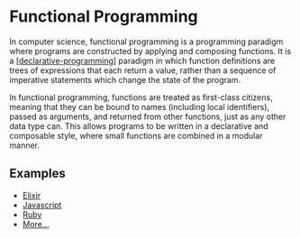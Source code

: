 # Functional Programming

In computer science, functional programming is a programming paradigm where programs are constructed by applying and composing functions. It is a [[declarative-programming]] paradigm in which function definitions are trees of expressions that each return a value, rather than a sequence of imperative statements which change the state of the program.

In functional programming, functions are treated as first-class citizens, meaning that they can be bound to names (including local identifiers), passed as arguments, and returned from other functions, just as any other data type can. This allows programs to be written in a declarative and composable style, where small functions are combined in a modular manner.

## Examples

- [Elixir](<https://en.wikipedia.org/wiki/Elixir_(programming_language)>)
- [Javascript](https://en.wikipedia.org/wiki/JavaScript)
- [Ruby](<https://en.wikipedia.org/wiki/Ruby_(programming_language)>)
- [More...](https://en.wikipedia.org/wiki/List_of_programming_languages_by_type#Functional_languages)

[//begin]: # "Autogenerated link references for markdown compatibility"
[declarative-programming]: declarative-programming "Declarative Programming"
[//end]: # "Autogenerated link references"
